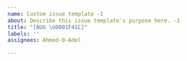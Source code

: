 ```yaml
---
name: Custom issue template -1
about: Describe this issue template's purpose here. -1
title: "[BUG \U0001F41C]"
labels: ''
assignees: Ahmed-0-Adel

---
```



